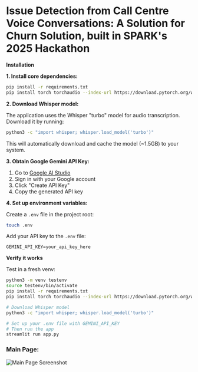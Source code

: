# Issue Detection from Call Centre Voice Conversations: A Solution for Churn Solution, built in SPARK's 2025 Hackathon

**Installation**

**1. Install core dependencies:**

```bash
pip install -r requirements.txt
pip install torch torchaudio --index-url https://download.pytorch.org/whl/cu118
```

**2. Download Whisper model:**

The application uses the Whisper "turbo" model for audio transcription. Download it by running:

```bash
python3 -c "import whisper; whisper.load_model('turbo')"
```

This will automatically download and cache the model (~1.5GB) to your system.

**3. Obtain Google Gemini API Key:**

1. Go to [Google AI Studio](https://aistudio.google.com/app/apikey)
2. Sign in with your Google account
3. Click "Create API Key"
4. Copy the generated API key

**4. Set up environment variables:**

Create a `.env` file in the project root:

```bash
touch .env
```

Add your API key to the `.env` file:
```
GEMINI_API_KEY=your_api_key_here
```

**Verify it works**

Test in a fresh venv:

```bash
python3 -m venv testenv
source testenv/bin/activate
pip install -r requirements.txt
pip install torch torchaudio --index-url https://download.pytorch.org/whl/cu118

# Download Whisper model
python3 -c "import whisper; whisper.load_model('turbo')"

# Set up your .env file with GEMINI_API_KEY
# Then run the app
streamlit run app.py
```

### Main Page:
![Main Page Screenshot](https://files.catbox.moe/sdcvav.png)